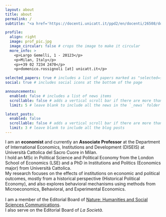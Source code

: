 ```yaml
---
layout: about
title: about
permalink: /
subtitle: "<a href='https://docenti.unicatt.it/ppd2/en/docenti/26508/domenico-rossignoli/profilo'>Università Cattolica del Sacro Cuore, Milano</a>."

profile:
  align: right
  image: prof_pic.jpg
  image_circular: false # crops the image to make it circular
  more_info: >
    <p>Largo Gemelli, 1 - 20123</p>
    <p>Milan, Italy</p>
    <p>+39 02 7234 2470</p>
    <p>domenico.rossignoli [at] unicatt.it</p>

selected_papers: true # includes a list of papers marked as "selected={true}"
social: true # includes social icons at the bottom of the page

announcements:
  enabled: false # includes a list of news items
  scrollable: false # adds a vertical scroll bar if there are more than 3 news items
  limit: 5 # leave blank to include all the news in the `_news` folder

latest_posts:
  enabled: false
  scrollable: false # adds a vertical scroll bar if there are more than 3 new posts items
  limit: 3 # leave blank to include all the blog posts
---
```


I am an <b>economist</b> and currently an <b>Associate Professor</b> at the Department of International Economics, Institutions and Development (DISEIS) at Università Cattolica del Sacro Cuore in Milan.<br>
I hold an MSc in Political Science and Political Economy from the London School of Economics (LSE) and a PhD in Institutions and Politics (Economics major) from Università Cattolica.<br>
My research focuses on the effects of institutions on economic and political outcomes, mostly from a historical perspective (Historical Political Economy), and also explores behavioral mechanisms using methods from Microeconomics, Behavioral, and Experimental Economics.<br><br>
I am a member of the Editorial Board of <a href="https://www.nature.com/palcomms/editorialboard">Nature: Humanities and Social Sciences Communications</a>.<br>
I also serve on the Editorial Board of <i>La Società</i>.
